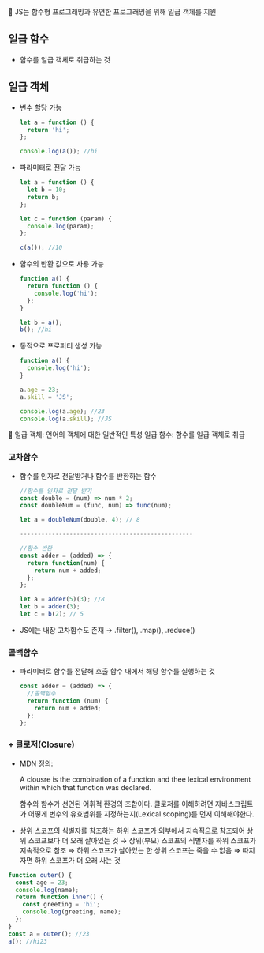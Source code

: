 <aside>
📍 JS는 함수형 프로그래밍과 유연한 프로그래밍을 위해 일급 객체를 지원

</aside>

## 일급 함수

- 함수를 일급 객체로 취급하는 것

## 일급 객체

- 변수 할당 가능

  ```jsx
  let a = function () {
    return 'hi';
  };

  console.log(a()); //hi
  ```

- 파라미터로 전달 가능

  ```jsx
  let a = function () {
    let b = 10;
    return b;
  };

  let c = function (param) {
    console.log(param);
  };

  c(a()); //10
  ```

- 함수의 반환 값으로 사용 가능

  ```jsx
  function a() {
    return function () {
      console.log('hi');
    };
  }

  let b = a();
  b(); //hi
  ```

- 동적으로 프로퍼티 생성 가능

  ```jsx
  function a() {
    console.log('hi');
  }

  a.age = 23;
  a.skill = 'JS';

  console.log(a.age); //23
  console.log(a.skill); //JS
  ```

<aside>
📍 일급 객체: 언어의 객체에 대한 일반적인 특성
일급 함수: 함수를 일급 객체로 취급

</aside>

### 고차함수

- 함수를 인자로 전달받거나 함수를 반환하는 함수

  ```jsx
  //함수를 인자로 전달 받기
  const double = (num) => num * 2;
  const doubleNum = (func, num) => func(num);

  let a = doubleNum(double, 4); // 8

  -------------------------------------------------

  //함수 반환
  const adder = (added) => {
    return function(num) {
      return num + added;
    };
  };

  let a = adder(5)(3); //8
  let b = adder(3);
  let c = b(2); // 5

  ```

- JS에는 내장 고차함수도 존재
  → .filter(), .map(), .reduce()

### 콜백함수

- 파라미터로 함수를 전달해 호출 함수 내에서 해당 함수를 실행하는 것
  ```jsx
  const adder = (added) => {
    //콜백함수
    return function (num) {
      return num + added;
    };
  };
  ```

### + 클로저(Closure)

- MDN 정의:

  A clousre is the combination of a function and thee lexical environment within which that function was declared.

  함수와 함수가 선언된 어휘적 환경의 조합이다. 클로저를 이해하려면 자바스크립트가 어떻게 변수의 유효범위를 지정하는지(Lexical scoping)를 먼저 이해해야한다.

- 상위 스코프의 식별자를 참조하는 하위 스코프가 외부에서 지속적으로 참조되어 상위 스코프보다 더 오래 살아있는 것
  → 상위(부모) 스코프의 식별자를 하위 스코프가 지속적으로 참조
  ⇒ 하위 스코프가 살아있는 한 상위 스코프는 죽을 수 없음
  ⇒ 따지자면 하위 스코프가 더 오래 사는 것

```jsx
function outer() {
  const age = 23;
  console.log(name);
  return function inner() {
    const greeting = 'hi';
    console.log(greeting, name);
  };
}
const a = outer(); //23
a(); //hi23
```
